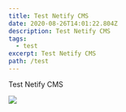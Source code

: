 ```yaml
---
title: Test Netify CMS
date: 2020-08-26T14:01:22.804Z
description: Test Netify CMS
tags:
  - test
excerpt: Test Netify CMS
path: /test
---
```

Test Netify CMS

![](/static/heart.red.png)